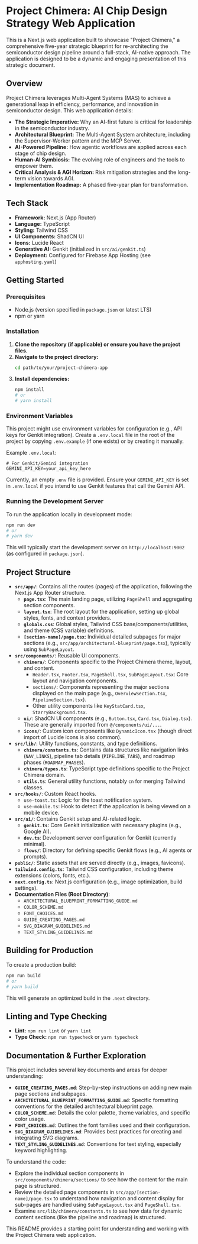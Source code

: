# Project Chimera: AI Chip Design Strategy Web Application

This is a Next.js web application built to showcase "Project Chimera," a comprehensive five-year strategic blueprint for re-architecting the semiconductor design pipeline around a full-stack, AI-native approach. The application is designed to be a dynamic and engaging presentation of this strategic document.

## Overview

Project Chimera leverages Multi-Agent Systems (MAS) to achieve a generational leap in efficiency, performance, and innovation in semiconductor design. This web application details:

*   **The Strategic Imperative:** Why an AI-first future is critical for leadership in the semiconductor industry.
*   **Architectural Blueprint:** The Multi-Agent System architecture, including the Supervisor-Worker pattern and the MCP Server.
*   **AI-Powered Pipeline:** How agentic workflows are applied across each stage of chip design.
*   **Human-AI Symbiosis:** The evolving role of engineers and the tools to empower them.
*   **Critical Analysis & AGI Horizon:** Risk mitigation strategies and the long-term vision towards AGI.
*   **Implementation Roadmap:** A phased five-year plan for transformation.

## Tech Stack

*   **Framework:** Next.js (App Router)
*   **Language:** TypeScript
*   **Styling:** Tailwind CSS
*   **UI Components:** ShadCN UI
*   **Icons:** Lucide React
*   **Generative AI:** Genkit (initialized in `src/ai/genkit.ts`)
*   **Deployment:** Configured for Firebase App Hosting (see `apphosting.yaml`)

## Getting Started

### Prerequisites

*   Node.js (version specified in `package.json` or latest LTS)
*   npm or yarn

### Installation

1.  **Clone the repository (if applicable) or ensure you have the project files.**
2.  **Navigate to the project directory:**
    ```bash
    cd path/to/your/project-chimera-app
    ```
3.  **Install dependencies:**
    ```bash
    npm install
    # or
    # yarn install
    ```

### Environment Variables

This project might use environment variables for configuration (e.g., API keys for Genkit integration). Create a `.env.local` file in the root of the project by copying `.env.example` (if one exists) or by creating it manually.

Example `.env.local`:
```
# For Genkit/Gemini integration
GEMINI_API_KEY=your_api_key_here
```
Currently, an empty `.env` file is provided. Ensure your `GEMINI_API_KEY` is set in `.env.local` if you intend to use Genkit features that call the Gemini API.

### Running the Development Server

To run the application locally in development mode:

```bash
npm run dev
# or
# yarn dev
```

This will typically start the development server on `http://localhost:9002` (as configured in `package.json`).

## Project Structure

*   **`src/app/`**: Contains all the routes (pages) of the application, following the Next.js App Router structure.
    *   **`page.tsx`**: The main landing page, utilizing `PageShell` and aggregating section components.
    *   **`layout.tsx`**: The root layout for the application, setting up global styles, fonts, and context providers.
    *   **`globals.css`**: Global styles, Tailwind CSS base/components/utilities, and theme (CSS variable) definitions.
    *   **`[section-name]/page.tsx`**: Individual detailed subpages for major sections (e.g., `src/app/architectural-blueprint/page.tsx`), typically using `SubPageLayout`.
*   **`src/components/`**: Reusable UI components.
    *   **`chimera/`**: Components specific to the Project Chimera theme, layout, and content.
        *   `Header.tsx`, `Footer.tsx`, `PageShell.tsx`, `SubPageLayout.tsx`: Core layout and navigation components.
        *   `sections/`: Components representing the major sections displayed on the main page (e.g., `OverviewSection.tsx`, `PipelineSection.tsx`).
        *   Other utility components like `KeyStatCard.tsx`, `StarryBackground.tsx`.
    *   **`ui/`**: ShadCN UI components (e.g., `Button.tsx`, `Card.tsx`, `Dialog.tsx`). These are generally imported from `@/components/ui/...`.
    *   **`icons/`**: Custom icon components like `DynamicIcon.tsx` (though direct import of Lucide icons is also common).
*   **`src/lib/`**: Utility functions, constants, and type definitions.
    *   **`chimera/constants.ts`**: Contains data structures like navigation links (`NAV_LINKS`), pipeline tab details (`PIPELINE_TABS`), and roadmap phases (`ROADMAP_PHASES`).
    *   **`chimera/types.ts`**: TypeScript type definitions specific to the Project Chimera domain.
    *   **`utils.ts`**: General utility functions, notably `cn` for merging Tailwind classes.
*   **`src/hooks/`**: Custom React hooks.
    *   `use-toast.ts`: Logic for the toast notification system.
    *   `use-mobile.ts`: Hook to detect if the application is being viewed on a mobile device.
*   **`src/ai/`**: Contains Genkit setup and AI-related logic.
    *   **`genkit.ts`**: Core Genkit initialization with necessary plugins (e.g., Google AI).
    *   **`dev.ts`**: Development server configuration for Genkit (currently minimal).
    *   **`flows/`**: Directory for defining specific Genkit flows (e.g., AI agents or prompts).
*   **`public/`**: Static assets that are served directly (e.g., images, favicons).
*   **`tailwind.config.ts`**: Tailwind CSS configuration, including theme extensions (colors, fonts, etc.).
*   **`next.config.ts`**: Next.js configuration (e.g., image optimization, build settings).
*   **Documentation Files (Root Directory)**:
    *   `ARCHITECTURAL_BLUEPRINT_FORMATTING_GUIDE.md`
    *   `COLOR_SCHEME.md`
    *   `FONT_CHOICES.md`
    *   `GUIDE_CREATING_PAGES.md`
    *   `SVG_DIAGRAM_GUIDELINES.md`
    *   `TEXT_STYLING_GUIDELINES.md`

## Building for Production

To create a production build:

```bash
npm run build
# or
# yarn build
```

This will generate an optimized build in the `.next` directory.

## Linting and Type Checking

*   **Lint:** `npm run lint` or `yarn lint`
*   **Type Check:** `npm run typecheck` or `yarn typecheck`

## Documentation & Further Exploration

This project includes several key documents and areas for deeper understanding:

*   **`GUIDE_CREATING_PAGES.md`**: Step-by-step instructions on adding new main page sections and subpages.
*   **`ARCHITECTURAL_BLUEPRINT_FORMATTING_GUIDE.md`**: Specific formatting conventions for the detailed architectural blueprint page.
*   **`COLOR_SCHEME.md`**: Details the color palette, theme variables, and specific color usage.
*   **`FONT_CHOICES.md`**: Outlines the font families used and their configuration.
*   **`SVG_DIAGRAM_GUIDELINES.md`**: Provides best practices for creating and integrating SVG diagrams.
*   **`TEXT_STYLING_GUIDELINES.md`**: Conventions for text styling, especially keyword highlighting.

To understand the code:
*   Explore the individual section components in `src/components/chimera/sections/` to see how the content for the main page is structured.
*   Review the detailed page components in `src/app/[section-name]/page.tsx` to understand how navigation and content display for sub-pages are handled using `SubPageLayout.tsx` and `PageShell.tsx`.
*   Examine `src/lib/chimera/constants.ts` to see how data for dynamic content sections (like the pipeline and roadmap) is structured.

This README provides a starting point for understanding and working with the Project Chimera web application.
